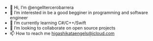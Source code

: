 - 👋 Hi, I’m @engelltercerobarrera
- 👀 I’m interested in be a good begginer in programming and software engineer
- 🌱 I’m currently learning C#/C++/Swift
- 💞️ I’m looking to collaborate on open source projects
- 📫 How to reach me higashikataengels@icloud.com

<!---
engelltercerobarrera/engelltercerobarrera is a ✨ special ✨ repository because its `README.md` (this file) appears on your GitHub profile.
You can click the Preview link to take a look at your changes.
--->
